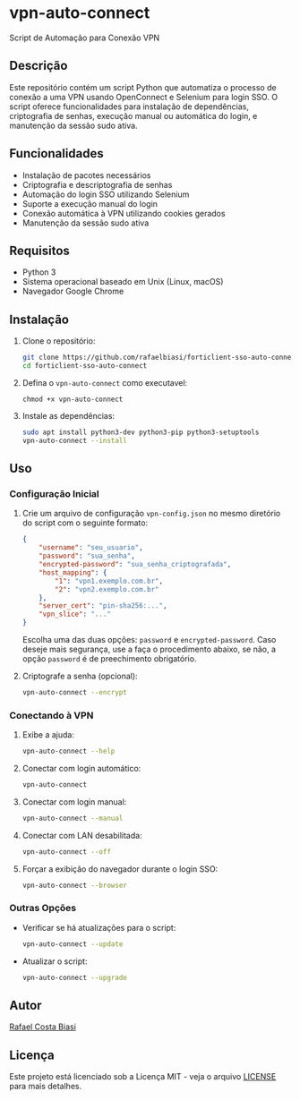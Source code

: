 # vpn-auto-connect

Script de Automação para Conexão VPN

## Descrição

Este repositório contém um script Python que automatiza o processo de conexão a uma VPN usando OpenConnect e Selenium para login SSO. O script oferece funcionalidades para instalação de dependências, criptografia de senhas, execução manual ou automática do login, e manutenção da sessão sudo ativa.

## Funcionalidades

- Instalação de pacotes necessários
- Criptografia e descriptografia de senhas
- Automação do login SSO utilizando Selenium
- Suporte a execução manual do login
- Conexão automática à VPN utilizando cookies gerados
- Manutenção da sessão sudo ativa

## Requisitos

- Python 3
- Sistema operacional baseado em Unix (Linux, macOS)
- Navegador Google Chrome

## Instalação

1. Clone o repositório:
    ```sh
    git clone https://github.com/rafaelbiasi/forticlient-sso-auto-connect.git
    cd forticlient-sso-auto-connect
    ```
2. Defina o `vpn-auto-connect` como executavel:
   ```
   chmod +x vpn-auto-connect
   ```
4. Instale as dependências:
    ```sh
    sudo apt install python3-dev python3-pip python3-setuptools
    vpn-auto-connect --install
    ```
## Uso

### Configuração Inicial

1. Crie um arquivo de configuração `vpn-config.json` no mesmo diretório do script com o seguinte formato:
    ```json
    {
        "username": "seu_usuario",
        "password": "sua_senha",
        "encrypted-password": "sua_senha_criptografada",
        "host_mapping": {
            "1": "vpn1.exemplo.com.br",
            "2": "vpn2.exemplo.com.br"
        },
        "server_cert": "pin-sha256:...",
        "vpn_slice": "..."
    }
    ```
   Escolha uma das duas opções: `password` e `encrypted-password`. Caso deseje mais segurança, use a faça o procedimento abaixo, se não, a opção `password` é de preechimento obrigatório.

2. Criptografe a senha (opcional):
    ```sh
    vpn-auto-connect --encrypt
    ```

### Conectando à VPN
1. Exibe a ajuda:
    ```sh
    vpn-auto-connect --help
    ```
    
2. Conectar com login automático:
    ```sh
    vpn-auto-connect
    ```

3. Conectar com login manual:
    ```sh
    vpn-auto-connect --manual
    ```

4. Conectar com LAN desabilitada:
    ```sh
    vpn-auto-connect --off
    ```

5. Forçar a exibição do navegador durante o login SSO:
    ```sh
    vpn-auto-connect --browser
    ```

### Outras Opções

- Verificar se há atualizações para o script:
    ```sh
    vpn-auto-connect --update
    ```

- Atualizar o script:
    ```sh
    vpn-auto-connect --upgrade
    ```

## Autor

[Rafael Costa Biasi](https://rafaelbiasi.com.br/)

## Licença

Este projeto está licenciado sob a Licença MIT - veja o arquivo [LICENSE](LICENSE) para mais detalhes.
